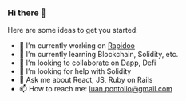 ### Hi there 👋

Here are some ideas to get you started:

- 🔭 I’m currently working on [Rapidoo](https://rapidoo.com.br//)
- 🌱 I’m currently learning Blockchain, Solidity, etc.
- 👯 I’m looking to collaborate on Dapp, Defi
- 🤔 I’m looking for help with Solidity
- 💬 Ask me about React, JS, Ruby on Rails
- 📫 How to reach me: luan.pontolio@gmail.com

<div>
  <div className="me">
        <div className="wrapper">
          <div className="background-circle">
            <div className="triangle-light"></div>
            <div className="body"></div>
            <div className="triangle-dark"></div>
          </div>
          <div className="head">
            <div className="ear" id="left"></div>
            <div className="ear" id="right"></div>
            <div className="hair-main">
              <div className="sideburn" id="left"></div>
              <div className="sideburn" id="right"></div>
              <div className="hair-top"></div>
            </div>
            <div className="face">
              <div className="nose"></div>
              <div className="eye-shadow" id="left">
                <div className="eyebrow"></div>
                <div className="eye"></div>
              </div>
              <div className="eye-shadow" id="right">
                <div className="eyebrow"></div>
                <div className="eye"></div>
              </div>
              <div className="mouth"></div>
              <div className="shadow-wrapper">
                <div className="shadow"></div>
              </div>
            </div>
          </div>
        </div>
      </div>
</div>

<!--
**luanpontolio/luanpontolio** is a ✨ _special_ ✨ repository because its `README.md` (this file) appears on your GitHub profile.

Here are some ideas to get you started:

- 🔭 I’m currently working on Bionexo(https://bionexo.com/)
- 🌱 I’m currently learning ...
- 👯 I’m looking to collaborate on ...
- 🤔 I’m looking for help with ...
- 💬 Ask me about ...
- 📫 How to reach me: ...
- 😄 Pronouns: ...
- ⚡ Fun fact: ...
-->
